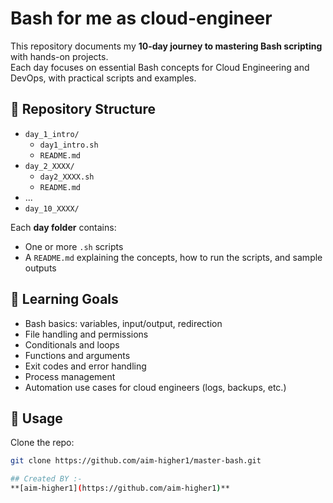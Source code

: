 #  Bash for me as cloud-engineer 

This repository documents my **10-day journey to mastering Bash scripting** with hands-on projects.  
Each day focuses on essential Bash concepts for Cloud Engineering and DevOps, with practical scripts and examples.  

## 📂 Repository Structure
- `day_1_intro/`
  - `day1_intro.sh`
  - `README.md`
- `day_2_XXXX/`
  - `day2_XXXX.sh`
  - `README.md`
- ...
- `day_10_XXXX/`

Each **day folder** contains:
- One or more `.sh` scripts
- A `README.md` explaining the concepts, how to run the scripts, and sample outputs

## 🎯 Learning Goals
- Bash basics: variables, input/output, redirection  
- File handling and permissions  
- Conditionals and loops  
- Functions and arguments  
- Exit codes and error handling  
- Process management  
- Automation use cases for cloud engineers (logs, backups, etc.)  

## 🚀 Usage
Clone the repo:
```bash
git clone https://github.com/aim-higher1/master-bash.git

## Created BY :-
**[aim-higher1](https://github.com/aim-higher1)**
